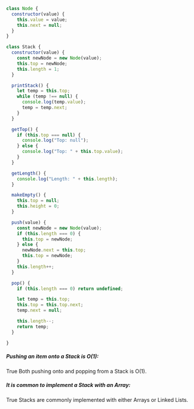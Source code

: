```js
class Node {
  constructor(value) {
    this.value = value;
    this.next = null;
  }
}

class Stack {
  constructor(value) {
    const newNode = new Node(value);
    this.top = newNode;
    this.length = 1;
  }

  printStack() {
    let temp = this.top;
    while (temp !== null) {
      console.log(temp.value);
      temp = temp.next;
    }
  }

  getTop() {
    if (this.top === null) {
      console.log("Top: null");
    } else {
      console.log("Top: " + this.top.value);
    }
  }

  getLength() {
    console.log("Length: " + this.length);
  }

  makeEmpty() {
    this.top = null;
    this.height = 0;
  }

  push(value) {
    const newNode = new Node(value);
    if (this.length === 0) {
      this.top = newNode;
    } else {
      newNode.next = this.top;
      this.top = newNode;
    }
    this.length++;
  }

  pop() {
    if (this.length === 0) return undefined;

    let temp = this.top;
    this.top = this.top.next;
    temp.next = null;

    this.length--;
    return temp;
  }

}
```

##### Pushing an item onto a Stack is O(1):
True
Both pushing onto and popping from a Stack is O(1).

##### It is common to implement a Stack with an Array:
True
Stacks are commonly implemented with either Arrays or Linked Lists.